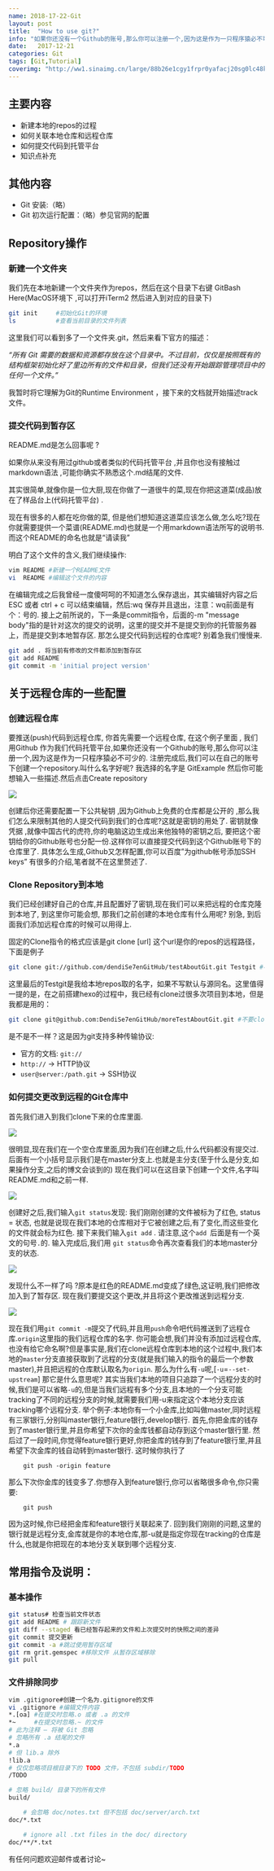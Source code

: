 ```yaml
---
name: 2018-17-22-Git
layout: post
title:  "How to use git?"
info: "如果你还没有一个Github的账号,那么你可以注册一个,因为这是作为一只程序猿必不可少的，而使用Github的过程中，你需要学会Git的相关操作。"
date:   2017-12-21
categories: Git
tags: [Git,Tutorial]
coverimg: "http://ww1.sinaimg.cn/large/88b26e1cgy1frpr0yafacj20sg0lc48k.jpg"
---
```


## 主要内容
 - 新建本地的repos的过程
 - 如何关联本地仓库和远程仓库
 - 如何提交代码到托管平台
 - 知识点补充

## 其他内容
* Git 安装:（略）
* Git 初次运行配置：（略）参见官网的配置

## Repository操作

### 新建一个文件夹

我们先在本地新建一个文件夹作为repos，然后在这个目录下右键 GitBash Here(MacOS环境下 ,可以打开iTerm2 然后进入到对应的目录下)
```bash
git init     #初始化Git的环境
ls           #查看当前目录的文件列表
```
这里我们可以看到多了一个文件夹.git，然后来看下官方的描述：

*“所有 Git 需要的数据和资源都存放在这个目录中。不过目前，仅仅是按照既有的结构框架初始化好了里边所有的文件和目录，但我们还没有开始跟踪管理项目中的任何一个文件。”*

我暂时将它理解为Git的Runtime Environment ，接下来的文档就开始描述track文件。

### 提交代码到暂存区

README.md是怎么回事呢 ?

如果你从来没有用过github或者类似的代码托管平台 ,并且你也没有接触过markdown语法 ,可能你确实不熟悉这个.md结尾的文件.

其实很简单,就像你是一位大厨,现在你做了一道很牛的菜,现在你把这道菜(成品)放在了样品台上(代码托管平台) .

现在有很多的人都在吃你做的菜, 但是他们想知道这道菜应该怎么做,怎么吃?现在你就需要提供一个菜谱(README.md)也就是一个用markdown语法所写的说明书.而这个README的命名也就是“请读我”

明白了这个文件的含义,我们继续操作:

```bash
vim README #新建一个README文件
vi  README #编辑这个文件的内容
```

在编辑完成之后我曾经一度傻呵呵的不知道怎么保存退出，其实编辑好内容之后ESC 或者 ctrl + c 可以结束编辑，然后:wq 保存并且退出，注意：wq前面是有个：号的.
接上之前所说的，下一条是commit指令，后面的-m "message body"指的是针对这次的提交的说明，这里的提交并不是提交到你的托管服务器上，而是提交到本地暂存区.
那怎么提交代码到远程的仓库呢? 别着急我们慢慢来.

```bash
git add . 将当前有修改的文件都添加到暂存区 
git add README
git commit -m 'initial project version'
```

## 关于远程仓库的一些配置

### 创建远程仓库

要推送(push)代码到远程仓库, 你首先需要一个远程仓库, 在这个例子里面 , 我们用Github 作为我们代码托管平台,如果你还没有一个Github的账号,那么你可以注册一个,因为这是作为一只程序猿必不可少的.
注册完成后,我们可以在自己的账号下创建一个repository.叫什么名字好呢? 我选择的名字是 GitExample  然后你可能想输入一些描述.然后点击Create repository

![](http://ww1.sinaimg.cn/large/88b26e1cgy1from4si173j20q70ge0uk.jpg)


创建后你还需要配置一下公共秘钥 ,因为Github上免费的仓库都是公开的 ,那么我们怎么来限制其他的人提交代码到我们的仓库呢?这就是密钥的用处了.
密钥就像凭据 ,就像中国古代的虎符,你的电脑这边生成出来他独特的密钥之后, 要把这个密钥给你的Github账号也分配一份.这样你可以直接提交代码到这个Github账号下的仓库里了.
具体怎么生成,Github又怎样配置,你可以百度”为github帐号添加SSH keys” 有很多的介绍,笔者就不在这里赘述了.

### Clone Repository到本地   

我们已经创建好自己的仓库,并且配置好了密钥,现在我们可以来把远程的仓库克隆到本地了, 到这里你可能会想, 那我们之前创建的本地仓库有什么用呢? 别急, 到后面我们添加远程仓库的时候可以用得上.

固定的Clone指令的格式应该是git clone [url] 这个url是你的repos的远程路径，下面是例子

```bash
git clone git://github.com/dendiSe7enGitHub/testAboutGit.git Testgit #不要clone我的项目到本地,因为这个项目已经删除了...
```

这里最后的Testgit是我给本地repos取的名字，如果不写默认与源同名。这里值得一提的是，在之前搭建hexo的过程中，我已经有clone过很多次项目到本地，但是我都是用的：

```bash
git clone git@github.com:DendiSe7enGitHub/moreTestAboutGit.git #不要clone我的项目到本地,因为这个项目已经删除了...
```
是不是不一样？这是因为git支持多种传输协议:
* 官方的文档: `git://`
* `http://`  -> HTTP协议
* `user@server:/path.git` -> SSH协议


### 如何提交更改到远程的Git仓库中

首先我们进入到我们clone下来的仓库里面.

![](http://ww1.sinaimg.cn/large/88b26e1cgy1from5u6gcaj20g3059aaq.jpg)

很明显,现在我们在一个空仓库里面,因为我们在创建之后,什么代码都没有提交过.后面有一个小括号显示我们是在master分支上.也就是主分支(至于什么是分支,如果操作分支,之后的博文会谈到的)
现在我们可以在这目录下创建一个文件,名字叫README.md和之前一样.

![](http://ww1.sinaimg.cn/large/88b26e1cgy1from66umq0j20fo07pgna.jpg)

创建好之后,我们输入`git status`发现: 我们刚刚创建的文件被标为了红色, status = 状态, 也就是说现在我们本地的仓库相对于它被创建之后,有了变化,而这些变化的文件就会标为红色.
接下来我们输入`git add` . 请注意,这个`add `后面是有一个英文的句号`.`的.
输入完成后,我们用 `git status`命令再次查看我们的本地master分支的状态.

![](http://ww1.sinaimg.cn/large/88b26e1cgy1from6gxv77j20fr0bbjtz.jpg)

发现什么不一样了吗 ?原本是红色的README.md变成了绿色,这证明,我们把修改加入到了暂存区.
现在我们要提交这个更改,并且将这个更改推送到远程分支.

![](http://ww1.sinaimg.cn/large/88b26e1cgy1from8dg5noj20fs08v0ur.jpg)

现在我们用`git commit -m`提交了代码,并且用`push`命令吧代码推送到了远程仓库.`origin`这里指的我们远程仓库的名字.
你可能会想,我们并没有添加过远程仓库,也没有给它命名啊?但是事实是,我们在clone远程仓库到本地的这个过程中,我们本地的`master`分支直接获取到了远程的分支(就是我们输入的指令的最后一个参数master),并且把远程的仓库默认取名为`origin`.
那么为什么有`-u`呢,[`-u`=`--set-upstream`] 那它是什么意思呢?
其实当我们本地的项目只追踪了一个远程分支的时候,我们是可以省略`-u`的,但是当我们远程有多个分支,且本地的一个分支可能tracking了不同的远程分支的时候,就需要我们用-u来指定这个本地分支应该tracking哪个远程分支.
举个例子:本地你有一个小金库,比如叫做master,同时远程有三家银行,分别叫master银行,feature银行,develop银行.
首先,你把金库的钱存到了master银行里,并且你希望下次你的金库钱都自动存到这个master银行里.
然后过了一段时间,你觉得feature银行更好,你把金库的钱存到了feature银行里,并且希望下次金库的钱自动转到master银行.
这时候你执行了
```
	git push -origin feature
```
那么下次你金库的钱变多了.你想存入到feature银行,你可以省略很多命令,你只需要:
```
	git push
```
因为这时候,你已经把金库和feature银行关联起来了.
回到我们刚刚的问题,这里的银行就是远程分支,金库就是你的本地仓库,那-u就是指定你现在tracking的仓库是什么,也就是你把现在的本地分支关联到哪个远程分支.


## 常用指令及说明：

### 基本操作

```bash
git status# 检查当前文件状态
git add README # 跟踪新文件
git diff --staged 看已经暂存起来的文件和上次提交时的快照之间的差异
git commit 提交更新
git commit -a #跳过使用暂存区域
git rm grit.gemspec #移除文件 从暂存区域移除
git pull 
```

### 文件排除同步

```bash
vim .gitignore#创建一个名为.gitignore的文件
vi .gitignore #编辑文件内容
*.[oa] #在提交时忽略.o 或者 .a 的文件
*~     #在提交时忽略.~ 的文件
# 此为注释 – 将被 Git 忽略
# 忽略所有 .a 结尾的文件
*.a
# 但 lib.a 除外
!lib.a
# 仅仅忽略项目根目录下的 TODO 文件，不包括 subdir/TODO
/TODO

# 忽略 build/ 目录下的所有文件
build/

    # 会忽略 doc/notes.txt 但不包括 doc/server/arch.txt
doc/*.txt

    # ignore all .txt files in the doc/ directory
doc/**/*.txt
```

有任何问题欢迎邮件或者讨论~
